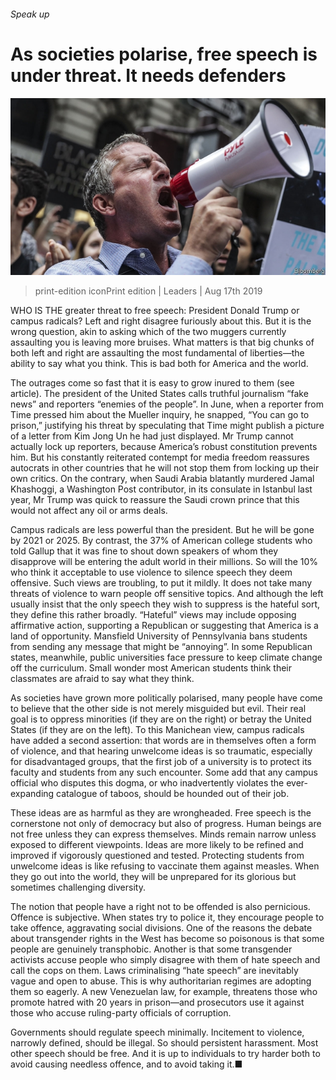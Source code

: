 ###### Speak up

# As societies polarise, free speech is under threat. It needs defenders 

![image](images/20190817_LDP503.jpg) 

> print-edition iconPrint edition | Leaders | Aug 17th 2019 

WHO IS THE greater threat to free speech: President Donald Trump or campus radicals? Left and right disagree furiously about this. But it is the wrong question, akin to asking which of the two muggers currently assaulting you is leaving more bruises. What matters is that big chunks of both left and right are assaulting the most fundamental of liberties—the ability to say what you think. This is bad both for America and the world. 

The outrages come so fast that it is easy to grow inured to them (see article). The president of the United States calls truthful journalism “fake news” and reporters “enemies of the people”. In June, when a reporter from Time pressed him about the Mueller inquiry, he snapped, “You can go to prison,” justifying his threat by speculating that Time might publish a picture of a letter from Kim Jong Un he had just displayed. Mr Trump cannot actually lock up reporters, because America’s robust constitution prevents him. But his constantly reiterated contempt for media freedom reassures autocrats in other countries that he will not stop them from locking up their own critics. On the contrary, when Saudi Arabia blatantly murdered Jamal Khashoggi, a Washington Post contributor, in its consulate in Istanbul last year, Mr Trump was quick to reassure the Saudi crown prince that this would not affect any oil or arms deals. 

Campus radicals are less powerful than the president. But he will be gone by 2021 or 2025. By contrast, the 37% of American college students who told Gallup that it was fine to shout down speakers of whom they disapprove will be entering the adult world in their millions. So will the 10% who think it acceptable to use violence to silence speech they deem offensive. Such views are troubling, to put it mildly. It does not take many threats of violence to warn people off sensitive topics. And although the left usually insist that the only speech they wish to suppress is the hateful sort, they define this rather broadly. “Hateful” views may include opposing affirmative action, supporting a Republican or suggesting that America is a land of opportunity. Mansfield University of Pennsylvania bans students from sending any message that might be “annoying”. In some Republican states, meanwhile, public universities face pressure to keep climate change off the curriculum. Small wonder most American students think their classmates are afraid to say what they think. 

As societies have grown more politically polarised, many people have come to believe that the other side is not merely misguided but evil. Their real goal is to oppress minorities (if they are on the right) or betray the United States (if they are on the left). To this Manichean view, campus radicals have added a second assertion: that words are in themselves often a form of violence, and that hearing unwelcome ideas is so traumatic, especially for disadvantaged groups, that the first job of a university is to protect its faculty and students from any such encounter. Some add that any campus official who disputes this dogma, or who inadvertently violates the ever-expanding catalogue of taboos, should be hounded out of their job. 

These ideas are as harmful as they are wrongheaded. Free speech is the cornerstone not only of democracy but also of progress. Human beings are not free unless they can express themselves. Minds remain narrow unless exposed to different viewpoints. Ideas are more likely to be refined and improved if vigorously questioned and tested. Protecting students from unwelcome ideas is like refusing to vaccinate them against measles. When they go out into the world, they will be unprepared for its glorious but sometimes challenging diversity. 

The notion that people have a right not to be offended is also pernicious. Offence is subjective. When states try to police it, they encourage people to take offence, aggravating social divisions. One of the reasons the debate about transgender rights in the West has become so poisonous is that some people are genuinely transphobic. Another is that some transgender activists accuse people who simply disagree with them of hate speech and call the cops on them. Laws criminalising “hate speech” are inevitably vague and open to abuse. This is why authoritarian regimes are adopting them so eagerly. A new Venezuelan law, for example, threatens those who promote hatred with 20 years in prison—and prosecutors use it against those who accuse ruling-party officials of corruption. 

Governments should regulate speech minimally. Incitement to violence, narrowly defined, should be illegal. So should persistent harassment. Most other speech should be free. And it is up to individuals to try harder both to avoid causing needless offence, and to avoid taking it.■ 

